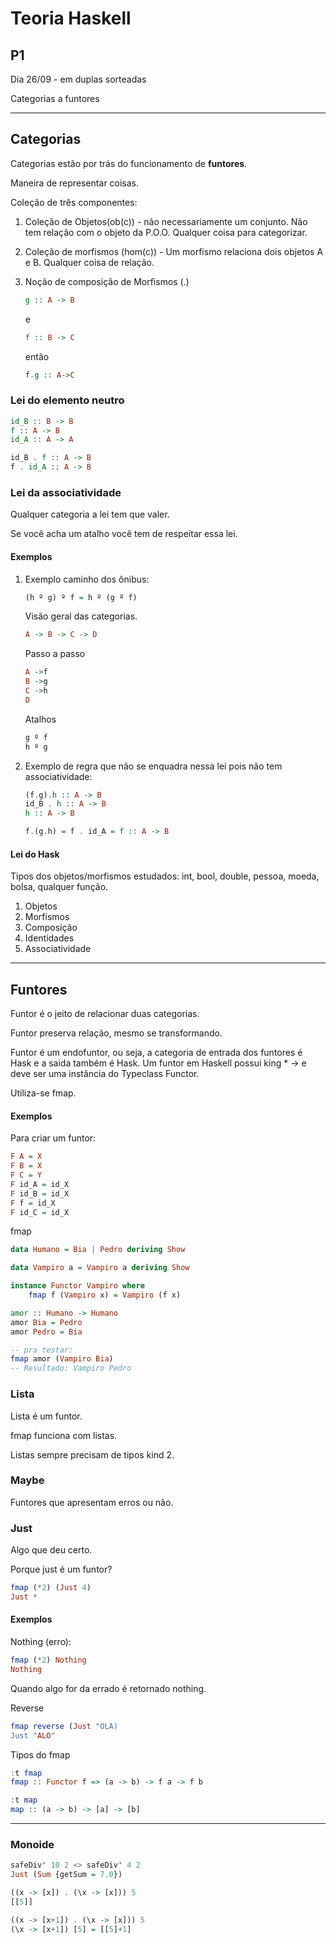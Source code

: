 # Teoria Haskell

## P1
Dia 26/09 - em duplas sorteadas

Categorias a funtores

---

## Categorias

Categorias estão por trás do funcionamento de **funtores**.

Maneira de representar coisas.

Coleção de três componentes:

1. Coleção de Objetos(ob(c)) - não necessariamente um conjunto. Não tem relação com o objeto da P.O.O.
    Qualquer coisa para categorizar.

2. Coleção de morfismos (hom(c)) - Um morfismo relaciona dois objetos A e B.
    Qualquer coisa de relação.

3. Noção de composição de Morfismos (.) 

    ```haskell
    g :: A -> B
    ```

    e 

    ```haskell
    f :: B -> C
    ```

    então

    ```haskell
    f.g :: A->C
    ```
### Lei do elemento neutro

```haskell
id_B :: B -> B
f :: A -> B
id_A :: A -> A

id_B . f :: A -> B
f . id_A :: A -> B
```

### Lei da associatividade

Qualquer categoria a lei tem que valer.

Se você acha um atalho você tem de respeitar essa lei.


#### Exemplos

1. Exemplo caminho dos ônibus:

    ```haskell
    (h º g) º f = h º (g º f)
    ```

    Visão geral das categorias.
    ```haskell
    A -> B -> C -> D
    ```

    Passo a passo
    ```haskell
    A ->f
    B ->g
    C ->h
    D
    ```

    Atalhos
    ```haskell
    g º f
    h º g
    ```

2. Exemplo de regra que não se enquadra nessa lei pois não tem associatividade:

    ```haskell
    (f.g).h :: A -> B
    id_B . h :: A -> B
    h :: A -> B

    f.(g.h) = f . id_A = f :: A -> B
    ```
    
#### Lei do Hask

Tipos dos objetos/morfismos estudados: int, bool, double, pessoa, moeda, bolsa, qualquer função.

1. Objetos
2. Morfismos
3. Composição
4. Identidades
5. Associatividade

---

## Funtores

Funtor é o jeito de relacionar duas categorias.

Funtor preserva relação, mesmo se transformando.

Funtor é um endofuntor, ou seja, a categoria de entrada dos funtores é Hask e a saida também é Hask.
Um funtor em Haskell possui king * -> e deve ser uma instância do Typeclass Functor.

Utiliza-se fmap.

#### Exemplos
Para criar um funtor:
```haskell
F A = X
F B = X
F C = Y
F id_A = id_X
F id_B = id_X
F f = id_X
F id_C = id_X
```

fmap
```haskell
data Humano = Bia | Pedro deriving Show

data Vampiro a = Vampiro a deriving Show

instance Functor Vampiro where
    fmap f (Vampiro x) = Vampiro (f x)

amor :: Humano -> Humano
amor Bia = Pedro
amor Pedro = Bia

-- pra testar:
fmap amor (Vampiro Bia)
-- Resultado: Vampiro Pedro 
```

### Lista

Lista é um funtor.

fmap funciona com listas.

Listas sempre precisam de tipos kind 2.


### Maybe

Funtores que apresentam erros ou não.


### Just

Algo que deu certo.

Porque just é um funtor?

```haskell
fmap (*2) (Just 4)
Just *
```

#### Exemplos

Nothing (erro):
```haskell
fmap (*2) Nothing
Nothing
```
Quando algo for da errado é retornado nothing.


Reverse
```haskell
fmap reverse (Just "OLA)
Just "ALO"
```

Tipos do fmap
```haskell
:t fmap
fmap :: Functor f => (a -> b) -> f a -> f b
```

```haskell
:t map
map :: (a -> b) -> [a] -> [b]
```

---

### Monoide

```haskell
safeDiv' 10 2 <> safeDiv' 4 2
Just (Sum {getSum = 7.0})
```

```haskell
((x -> [x]) . (\x -> [x])) 5
[[5]]

((x -> [x+1]) . (\x -> [x])) 5
(\x -> [x+1]) [5] = [[5]+1]
```